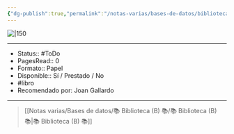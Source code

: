 ```yaml
---
{"dg-publish":true,"permalink":"/notas-varias/bases-de-datos/biblioteca-b/b-los-hermanos-karamazov/"}
---
```



![|150](http://books.google.com/books/content?id=YAENEAAAQBAJ&printsec=frontcover&img=1&zoom=1&edge=curl&source=gbs_api)

---

- Status:: #ToDo 
- PagesRead:: 0 
- Formato:: Papel
- Disponible:: Sí / Prestado / No
- #libro 
- Recomendado por: Joan Gallardo

---

> [[Notas varias/Bases de datos/📚 Biblioteca (B) 📚/📚 Biblioteca (B) 📚\|📚 Biblioteca (B) 📚]]